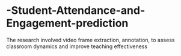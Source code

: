 # -Student-Attendance-and-Engagement-prediction
The research involved video frame extraction, annotation, to assess classroom dynamics and improve teaching effectiveness
